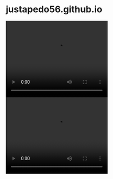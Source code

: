 # justapedo56.github.io
<video  width="320" height="240" controls loop="" autoplay="">
<source src="https://github.com/justapedo56/justapedo56.github.io/raw/refs/heads/main/video_831@03-04-2022_00-00-15.mp4">
</video>
<video  width="320" height="240" controls loop="" autoplay="">
<source src="https://github.com/justapedo56/justapedo56.github.io/raw/refs/heads/main/2_5282771793684203480.mp4">
</video>
